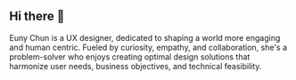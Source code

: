 ## Hi there 👋
Euny Chun is a UX designer,  dedicated to shaping a world more engaging and human centric. Fueled by curiosity, empathy, and collaboration, she's a problem-solver who enjoys creating optimal design solutions that harmonize user needs, business objectives, and technical feasibility. 
<!--
**eunychun/eunychun** is a ✨ _special_ ✨ repository because its `README.md` (this file) appears on your GitHub profile.


- 🔭 I’m currently working as a UX Designer at onsemi.
- 🌱 I’m currently pursuing a master's degree in User Experience at ASU and after I graduate I hope to work as UX Designer to apply what I've learned to my work. 
- ⚡ Fun fact: Outside of work, baking is more than just a hobby – it’s a way for me to share joy through sweet treats and find a perfect escape from any stressful moments. Additionally, I love camping and immersing myself in nature. Whether at home or in the office, I find inspiration in the scenes outside my window.

-->
